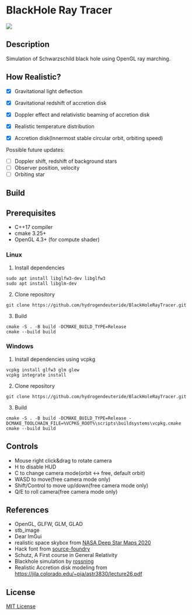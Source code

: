 # BlackHole Ray Tracer

![](image/BlackHole2.gif)

## Description
Simulation of Schwarzschild black hole using OpenGL ray marching.

## How Realistic?
- [x] Gravitational light deflection
- [x] Gravitational redshift of accretion disk
- [x] Doppler effect and relativistic beaming of accretion disk
- [x] Realistic temperature distribution
- [x] Accretion disk(Innermost stable circular orbit, orbiting speed)


Possible future updates:
- [ ] Doppler shift, redshift of background stars
- [ ] Observer position, velocity
- [ ] Orbiting star

## Build
## Prerequisites
- C++17 compiler
- cmake 3.25+
- OpenGL 4.3+ (for compute shader)

### Linux
1. Install dependencies
```
sudo apt install libglfw3-dev libglfw3
sudo apt install libglm-dev
```
2. Clone repository
```
git clone https://github.com/hydrogendeuteride/BlackHoleRayTracer.git
```
3. Build
```
cmake -S . -B build -DCMAKE_BUILD_TYPE=Release
cmake --build build
```
### Windows
1. Install dependencies using vcpkg
```
vcpkg install glfw3 glm glew
vcpkg integrate install
```
2. Clone repository
```
git clone https://github.com/hydrogendeuteride/BlackHoleRayTracer.git
```
3. Build
```
cmake -S . -B build -DCMAKE_BUILD_TYPE=Release -DCMAKE_TOOLCHAIN_FILE=%VCPKG_ROOT%\scripts\buildsystems\vcpkg.cmake
cmake --build build
```

## Controls
- Mouse right click&drag to rotate camera
- H to disable HUD
- C to change camera mode(orbit <-> free, default orbit)
- WASD to move(free camera mode only)
- Shift/Control to move up/down(free camera mode only)
- Q/E to roll camera(free camera mode only)

## References
- OpenGL, GLFW, GLM, GLAD
- stb_image
- Dear ImGui
- realistic space skybox from [NASA Deep Star Maps 2020](https://svs.gsfc.nasa.gov/4851)
- Hack font from [source-foundry](https://github.com/source-foundry/Hack)
- Schutz, A First course in General Relativity
- Blackhole simulation by [rossning](https://github.com/rossning92/Blackhole)
- Realistic Accretion disk modeling from https://jila.colorado.edu/~pja/astr3830/lecture26.pdf

## License
[MIT License](LICENSE)